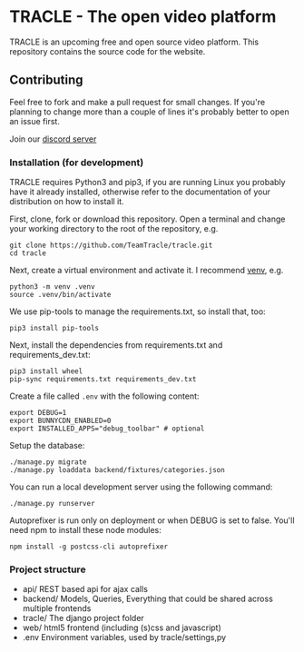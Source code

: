 # TRACLE - The open video platform
TRACLE is an upcoming free and open source video platform.
This repository contains the source code for the website.

## Contributing
Feel free to fork and make a pull request for small changes. If you're planning to change more than a couple of lines it's probably better to open an issue first.

Join our [discord server](https://discord.gg/gKatcJ8)

### Installation (for development)

TRACLE requires Python3 and pip3, if you are running Linux you probably have it already installed, otherwise refer to the documentation of your distribution on how to install it.

First, clone, fork or download this repository.
Open a terminal and change your working directory to the root of the repository, e.g.

```
git clone https://github.com/TeamTracle/tracle.git
cd tracle
```
Next, create a virtual environment and activate it. I recommend [venv](https://docs.python.org/3/library/venv.html), e.g.

```
python3 -m venv .venv
source .venv/bin/activate
```

We use pip-tools to manage the requirements.txt, so install that, too:
```
pip3 install pip-tools
```

Next, install the dependencies from requirements.txt and requirements_dev.txt:
```
pip3 install wheel
pip-sync requirements.txt requirements_dev.txt
```

Create a file called `.env` with the following content:

```
export DEBUG=1
export BUNNYCDN_ENABLED=0
export INSTALLED_APPS="debug_toolbar" # optional
```

Setup the database:

```
./manage.py migrate
./manage.py loaddata backend/fixtures/categories.json
```

You can run a local development server using the following command:

```
./manage.py runserver
```

Autoprefixer is run only on deployment or when DEBUG is set to false. You'll need npm to install these node modules:

```
npm install -g postcss-cli autoprefixer
```

### Project structure

- api/
REST based api for ajax calls
- backend/
Models, Queries, Everything that could be shared across multiple frontends
- tracle/
The django project folder
- web/
html5 frontend (including (s)css and javascript)
- .env
Environment variables, used by tracle/settings,py

